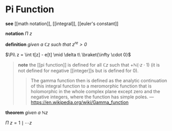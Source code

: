 # Pi Function

**see** [[math notation]], [[integral]], [[euler's constant]]

**notation** $\Pi\ z$

**definition** _given a $\mathbb C z$ such that $z^{re} > 0$_

$\Pi\ z = \int t[z] - e[t] \mid \delta t\ \braket{\infty \cdot 0}$

> **note** the [[pi function]] is defined for all $\mathbb C z$ such that $+\mathbb N (\cdot z \cdot 1)$ (it is not defined for negative [[integer]]s but is defined for $0$).
>
> > The gamma function then is defined as the analytic continuation of this integral function to a meromorphic function that is holomorphic in the whole complex plane except zero and the negative integers, where the function has simple poles. &mdash; <https://en.wikipedia.org/wiki/Gamma_function>

**theorem** _given a $\mathbb N z$_

$\Pi\ z = 1 \mid \cdots z$
